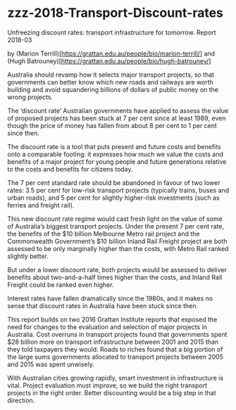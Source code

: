 # zzz-2018-Transport-Discount-rates
Unfreezing discount rates: transport infrastructure for tomorrow. Report 2018-03

by (Marion Terrill)[https://grattan.edu.au/people/bio/marion-terrill/] and (Hugh Batrouney)[https://grattan.edu.au/people/bio/hugh-batrouney/]

Australia should revamp how it selects major transport projects, so that governments can better know which new roads and railways are worth building and avoid squandering billions of dollars of public money on the wrong projects.

The ‘discount rate’ Australian governments have applied to assess the value of proposed projects has been stuck at 7 per cent since at least 1989, even though the price of money has fallen from about 8 per cent to 1 per cent since then.

The discount rate is a tool that puts present and future costs and benefits onto a comparable footing: it expresses how much we value the costs and benefits of a major project for young people and future generations relative to the costs and benefits for citizens today.

The 7 per cent standard rate should be abandoned in favour of two lower rates: 3.5 per cent for low-risk transport projects (typically trains, buses and urban roads), and 5 per cent for slightly higher-risk investments (such as ferries and freight rail).

This new discount rate regime would cast fresh light on the value of some of Australia’s biggest transport projects. Under the present 7 per cent rate, the benefits of the $10 billion Melbourne Metro rail project and the Commonwealth Government’s $10 billion Inland Rail Freight project are both assessed to be only marginally higher than the costs, with Metro Rail ranked slightly better.

But under a lower discount rate, both projects would be assessed to deliver benefits about two-and-a-half times higher than the costs, and Inland Rail Freight could be ranked even higher.

Interest rates have fallen dramatically since the 1980s, and it makes no sense that discount rates in Australia have been stuck since then.

This report builds on two 2016 Grattan Institute reports that exposed the need for changes to the evaluation and selection of major projects in Australia. Cost overruns in transport projects found that governments spent $28 billion more on transport infrastructure between 2001 and 2015 than they told taxpayers they would. Roads to riches found that a big portion of the large sums governments allocated to transport projects between 2005 and 2015 was spent unwisely.

With Australian cities growing rapidly, smart investment in infrastructure is vital. Project evaluation must improve, so we build the right transport projects in the right order. Better discounting would be a big step in that direction.

